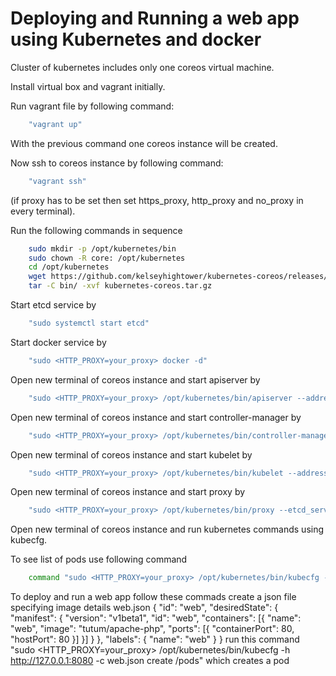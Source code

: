 Deploying and Running a web app using Kubernetes and docker
==================
Cluster of kubernetes includes only one coreos virtual machine.


Install virtual box and vagrant initially.

Run vagrant file by following command:
~~~ sh
	"vagrant up"
~~~
With the previous command one coreos instance will be created.


Now ssh to coreos instance by following command:
~~~ sh
	"vagrant ssh"
~~~
(if proxy has to be set then set https_proxy, http_proxy and no_proxy in every terminal).


Run the following commands in sequence 
~~~ sh
	sudo mkdir -p /opt/kubernetes/bin 
	sudo chown -R core: /opt/kubernetes
	cd /opt/kubernetes
	wget https://github.com/kelseyhightower/kubernetes-coreos/releases/download/v0.0.1/kubernetes-coreos.tar.gz
	tar -C bin/ -xvf kubernetes-coreos.tar.gz
~~~

Start etcd service by 
~~~ sh
	"sudo systemctl start etcd"
~~~
Start docker service by 
~~~ sh
	"sudo <HTTP_PROXY=your_proxy> docker -d"
~~~
Open new terminal of coreos instance and start apiserver by 
~~~ sh
	"sudo <HTTP_PROXY=your_proxy> /opt/kubernetes/bin/apiserver --address=127.0.0.1 --port=8080 --etcd_servers=http://127.0.0.1:4001 --machines=127.0.0.1 --logtostderr=true"
~~~
Open new terminal of coreos instance and start controller-manager by 
~~~ sh
	"sudo <HTTP_PROXY=your_proxy> /opt/kubernetes/bin/controller-manager --master=127.0.0.1:8080 --etcd_servers=http://127.0.0.1:4001 --logtostderr=true"
~~~
Open new terminal of coreos instance and start kubelet by 
~~~ sh 
	"sudo <HTTP_PROXY=your_proxy> /opt/kubernetes/bin/kubelet --address=127.0.0.1 --port=10250 --hostname_override=127.0.0.1 --etcd_servers=http://127.0.0.1:4001 --logtostderr=true"
~~~
Open new terminal of coreos instance and start proxy by 
~~~ sh
	"sudo <HTTP_PROXY=your_proxy> /opt/kubernetes/bin/proxy --etcd_servers=http://127.0.0.1:4001 -logtostderr=true"
~~~
Open new terminal of coreos instance and run kubernetes commands using kubecfg.


To see list of pods use following command 
~~~ sh
	command "sudo <HTTP_PROXY=your_proxy> /opt/kubernetes/bin/kubecfg -h http://127.0.0.1:8080 list /pods"
~~~
To deploy and run a web app follow these commads
			create a json file specifying image details
				web.json
					{
					  "id": "web",
					  "desiredState": {
					    "manifest": {
					      "version": "v1beta1",
					      "id": "web",
					      "containers": [{
						"name": "web",
						"image": "tutum/apache-php",
						"ports": [{
						  "containerPort": 80,
						  "hostPort": 80 
						}]
					      }]
					    }
					  },
					  "labels": {
					    "name": "web"
					  }
					}
			run this command "sudo <HTTP_PROXY=your_proxy> /opt/kubernetes/bin/kubecfg -h http://127.0.0.1:8080 -c web.json create /pods" which creates a pod
			
	
	
	
	
